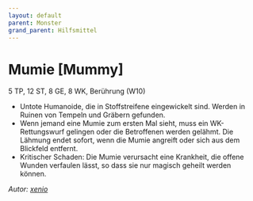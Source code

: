 ```yaml
---
layout: default
parent: Monster
grand_parent: Hilfsmittel
---
```


# Mumie [Mummy]
5 TP, 12 ST, 8 GE, 8 WK, Berührung (W10)
- Untote Humanoide, die in Stoffstreifene eingewickelt sind. Werden in Ruinen von Tempeln und Gräbern gefunden.
- Wenn jemand eine Mumie zum ersten Mal sieht, muss ein WK-Rettungswurf gelingen oder die Betroffenen werden gelähmt. Die Lähmung endet sofort, wenn die Mumie angreift oder sich aus dem Blickfeld entfernt.
- Kritischer Schaden: Die Mumie verursacht eine Krankheit, die offene Wunden verfaulen lässt, so dass sie nur magisch geheilt werden können.

*Autor: [xenio](https://xenioinabottle.blogspot.com)*
